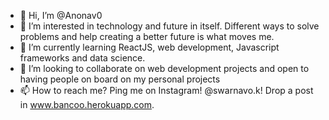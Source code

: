 - 👋 Hi, I’m @Anonav0
- 👀 I’m interested in technology and future in itself. Different ways to solve problems and help creating a better future is what moves me.
- 🌱 I’m currently learning ReactJS, web development, Javascript frameworks  and data science. 
- 💞️ I’m looking to collaborate on web development projects and open to having people on board on my personal projects
- 📫 How to reach me? Ping me on Instagram! @swarnavo.k! Drop a post in www.bancoo.herokuapp.com.

<!---
Anonav0/Anonav0 is a ✨ special ✨ repository because its `README.md` (this file) appears on your GitHub profile.
You can click the Preview link to take a look at your changes.
--->
